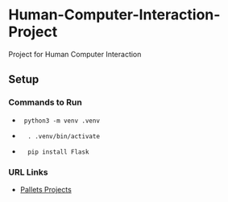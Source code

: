 # Human-Computer-Interaction-Project
Project for Human Computer Interaction

## Setup 
### Commands to Run
-  ``` 
    python3 -m venv .venv 
    ```

- ```
    . .venv/bin/activate
    ```

- ```
    pip install Flask
    ```
### URL Links
- [Pallets Projects](https://flask.palletsprojects.com/en/2.3.x/)

